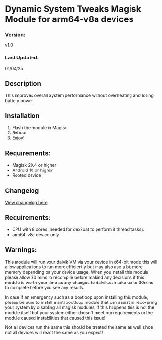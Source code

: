 # Dynamic System Tweaks Magisk Module for arm64-v8a devices

### Version:
v1.0

### Last Updated:
01/04/25

## Description
This improves overall System performance without overheating and losing battery power.

## Installation 
1. Flash the module in Magisk
3. Reboot
4. Enjoy!

## Requirements:
- Magisk 20.4 or higher
- Android 10 or higher
- Rooted device

## Changelog
[View changelog here](https://github.com/PS2ClassicsVault/DynamicSystemTweaks-arm64-Magisk-Module/blob/main/changelog.md)

## Requirements:
- CPU with 8 cores (needed for dex2oat to perform 8 thread tasks).
- arm64-v8a device only


## Warnings:
This module will run your dalvik VM via your device in x64-bit mode this will allow applications to run more efficiently but may also use a bit more memory depending on your device usage. When you install this module please allow 30 mins to recompile before makind any decisions if this module is worth your time as any changes to dalvik.can take up to 30mins to complete before you see any results.

In case if an emergency such as a bootloop upon installing this module, please be sure to install a anti bootloop module that can assist in recovering your system by disabling all magisk modules, if this happens this is not the module itself but your system either doesn't meet our requirements or the module caused instabilities that caused this issue!

Not all devices run the same this should be treated the same as well since  not all devices will react the same as you expect! 
